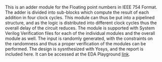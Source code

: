 This is an adder module for the Floating point numbers in IEEE 754 Format. The adder is divided into sub-blocks which compute the result of each addition in four clock cycles. This module can thus be put into a pipelined structure, and as the logic is distributed into different clock cycles thus the overall delay of the circuit reduces. 
The module is supported with System Verilog Verification files for each of the individual modules and the overall module as well. The input is randomly generated, with the constraints on the randomness and thus a proper verification of the modules can be performed. 
The design is sysnthesized with Yosys, and the report is included here.
It can be accessed at the EDA Playground [link](https://www.edaplayground.com/x/KPML).
